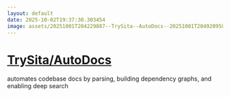 ```yaml
---
layout: default
date: 2025-10-02T19:37:30.303454
image: assets/20251001T204229887--TrySita--AutoDocs--20251001T204920958--cropped.png
---
```


# [TrySita/AutoDocs](https://github.com/TrySita/AutoDocs)

automates codebase docs by parsing, building dependency graphs, and enabling deep search
